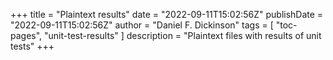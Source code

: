 +++
title = "Plaintext results"
date = "2022-09-11T15:02:56Z"
publishDate = "2022-09-11T15:02:56Z"
author = "Daniel F. Dickinson"
tags = [
	"toc-pages",
	"unit-test-results"
]
description = "Plaintext files with results of unit tests"
+++

